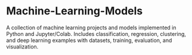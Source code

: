 # Machine-Learning-Models
A collection of machine learning projects and models implemented in Python and Jupyter/Colab. Includes classification, regression, clustering, and deep learning examples with datasets, training, evaluation, and visualization.

